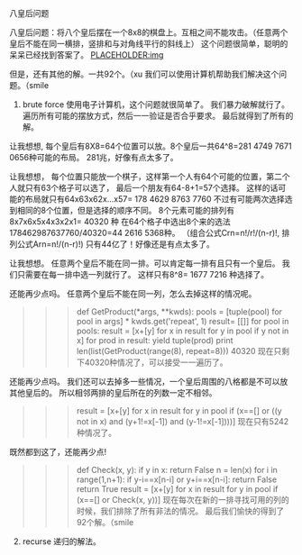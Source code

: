 
八皇后问题

八皇后问题：将八个皇后摆在一个8x8的棋盘上。互相之间不能攻击。（任意两个皇后不能在同一横排，竖排和与对角线平行的斜线上）
这个问题很简单，聪明的呆呆已经找到答案了。
<PLACEHOLDER:img>

但是，还有其他的解。一共92个。（xu
我们可以使用计算机帮助我们解决这个问题。（smile

1. brute force
使用电子计算机，这个问题就很简单了。
我们暴力破解就行了。
遍历所有可能的摆放方式，然后一一验证是否合乎要求。
最后就得到了所有的解。

让我想想,
每个皇后有8X8=64个位置可以放。8个皇后一共64^8=281 4749 7671 0656种可能的布局。
281兆，好像有点太多了。

让我想想，
每个位置只能放一个棋子，这样第一个人有64个可能的位置，第二个人就只有63个格子可以选了，
最后一个朋友有64-8+1=57个选择。
这样的话可能的布局就只有64x63x62x...x57= 178 4629 8763 7760
不过有可能两次选择选到相同的8个位置，但是选择的顺序不同。
8个元素可能的排列有8x7x6x5x4x3x2x1= 40320 种
在64个格子中选出8个来的选法178462987637760/40320=44 2616 5368种。
（组合公式Crn=n!/r!/(n-r)!, 排列公式Arn=n!/(n-r)!)
只有44亿了！好像还是有点太多了。

让我想想。
任意两个皇后不能在同一排。可以肯定每一排有且只有一个皇后。
我们只需要在每一排中选一列就行了。
这样只有8^8= 1677 7216 种选择了。

还能再少点吗。
任意两个皇后不能在同一列，怎么去掉这样的情况呢。
>>> def GetProduct(*args, **kwds):
        pools = [tuple(pool) for pool in args] * kwds.get('repeat', 1)
        result= [[]]
        for pool in pools:
            result = [x+[y] for x in result for y in pool if y not in x]
        for prod in result:
            yield tuple(prod)
    print len(list(GetProduct(range(8), repeat=8)))
>>> 40320
现在只剩下40320种情况了，可以接受一一遍历了。

还能再少点吗。
我们还可以去掉多一些情况，一个皇后周围的八格都是不可以放其他皇后的。
所以相邻两排的皇后所在的列数一定不相邻。
>>> result = [x+[y] for x in result for y in pool if (x==[] or ((y not in x) and (y+1!=x[-1]) and (y-1!=x[-1])))]
现在只有5242种情况了。

既然都到这了，还能再少点!
>>> def Check(x, y):
        if y in x:
            return False
        n = len(x)
        for i in range(1,n+1):
            if y-i==x[n-i] or y+i==x[n-i]:
                return False
        return True
>>> result = [x+[y] for x in result for y in pool if (x==[] or Check(x, y))]
现在每次在新的一排寻找可用的列的时候，我们排除了所有非法的情况。
最后我们愉快的得到了92个解。（smile

2. recurse
递归的解法。




